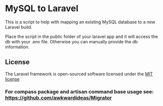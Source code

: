 # MySQL to Laravel

This is a script to help with mapping an existing MySQL database to a new Laravel build.

Place the script in the public folder of your laravel app and it will access the db with your .env file.  Otherwise you can manually provide the db information.

## License

The Laravel framework is open-sourced software licensed under the [MIT license](http://opensource.org/licenses/MIT)

### For compass package and artisan command base usage see: https://github.com/awkwardideas/Migrator
